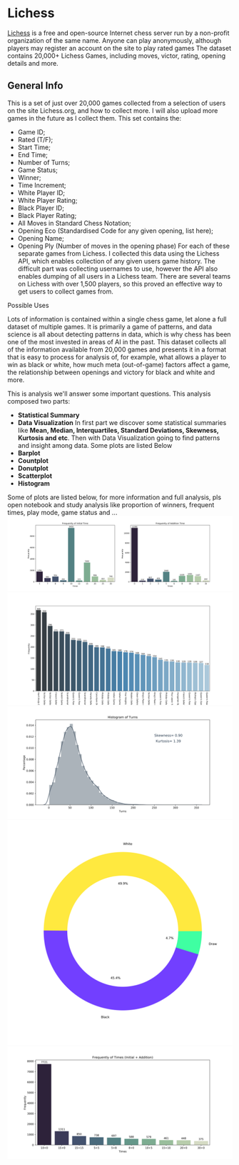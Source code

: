 # Lichess
[Lichess](https://lichess.org) is a free and open-source Internet chess server run by a non-profit organization of the same name. Anyone can play anonymously, although players may register an account on the site to play rated games
The dataset contains 20,000+ Lichess Games, including moves, victor, rating, opening details and more.

## **General Info**

This is a set of just over 20,000 games collected from a selection of users on the site Lichess.org, and how to collect more. I will also upload more games in the future as I collect them. This set contains the:

* Game ID;
* Rated (T/F);
* Start Time;
* End Time;
* Number of Turns;
* Game Status;
* Winner;
* Time Increment;
* White Player ID;
* White Player Rating;
* Black Player ID;
* Black Player Rating;
* All Moves in Standard Chess Notation;
* Opening Eco (Standardised Code for any given opening, list here);
* Opening Name;
* Opening Ply (Number of moves in the opening phase)
For each of these separate games from Lichess. I collected this data using the Lichess API, which enables collection of any given users game history. The difficult part was collecting usernames to use, however the API also enables dumping of all users in a Lichess team. There are several teams on Lichess with over 1,500 players, so this proved an effective way to get users to collect games from.

Possible Uses

Lots of information is contained within a single chess game, let alone a full dataset of multiple games. It is primarily a game of patterns, and data science is all about detecting patterns in data, which is why chess has been one of the most invested in areas of AI in the past. This dataset collects all of the information available from 20,000 games and presents it in a format that is easy to process for analysis of, for example, what allows a player to win as black or white, how much meta (out-of-game) factors affect a game, the relationship between openings and victory for black and white and more.

This is analysis we'll answer some important questions. This analysis composed two parts: 
* **Statistical Summary**
* **Data Visualization** 
In first part we discover some statistical summaries like **Mean, Median, Interquartiles, Standard Deviations, Skewness, Kurtosis and etc**.
Then with Data Visualization going to find patterns and insight among data. Some plots are listed Below
* **Barplot**
* **Countplot**
* **Donutplot**
* **Scatterplot**
* **Histogram** 

Some of plots are listed below, for more information and full analysis, pls open notebook and study analysis like proportion of winners, frequent times, play mode, game status and ...
![](https://github.com/SoroushGhaderi/Lichess_Data_Analysis/blob/master/figures/Barplot_of_frequntly_of_initial_and_addition_time.png)
![](https://github.com/SoroushGhaderi/Lichess_Data_Analysis/blob/master/figures/Barplot_of_openings.png)
![](https://github.com/SoroushGhaderi/Lichess_Data_Analysis/blob/master/figures/Histogram_of_turns.png)
![](https://github.com/SoroushGhaderi/Lichess_Data_Analysis/blob/master/figures/Donut_plot_of_winner_types.png)
![](https://github.com/SoroushGhaderi/Lichess_Data_Analysis/blob/master/figures/Barplot_of_times.png)
